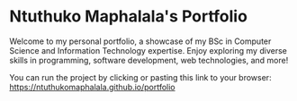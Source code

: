 # Ntuthuko Maphalala's Portfolio

Welcome to my personal portfolio, a showcase of my BSc in Computer Science and Information Technology expertise. Enjoy exploring my diverse skills in programming, software development, web technologies, and more!

You can run the project by clicking or pasting this link to your browser: https://ntuthukomaphalala.github.io/portfolio
